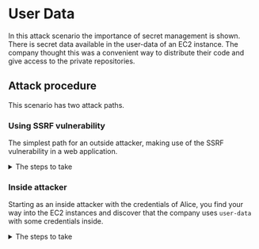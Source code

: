 # User Data 
In this attack scenario the importance of secret management is shown. There is secret data available in the user-data of an EC2 instance. The company thought this was a convenient way to distribute their code and give access to the private repositories.

## Attack procedure
This scenario has two attack paths.

### Using SSRF vulnerability
The simplest path for an outside attacker, making use of the SSRF vulnerability in a web application.

<details><summary>The steps to take</summary>

1. Discover the public IP or DNS name of the EC2 instance (given in Terraform output).
2. Exploit the metadataservice by issuing the following command to get the user-data
`http://169.254.169.254/latest/user-data`
3. Find AWS access and secret keys in the user-data, set this up locally in your AWS CLI
4. Discover that those keys give access to the secret S3 bucket.
</details>

### Inside attacker
Starting as an inside attacker with the credentials of Alice, you find your way into the EC2 instances and discover that the company uses `user-data` with some credentials inside.
<details><summary>The steps to take</summary>

1. Configure the AWS CLI with the credentials from Alice (given in Terraform output)
2. Describe the EC2 instances using `aws ec2 describe-instances --profile alice` and copy the instance ID of the machine.
3. Describe the instances user-data by using `aws ec2 describe-instance-attribute --instance-id [The instance ID] --attribute userData`. 
4. The return value is base64 encoded, decode it and you have cleartext user-data.
3. Find AWS access and secret keys in the user-data, set this up locally in your AWS CLI
4. Discover that those keys give access to the secret S3 bucket.
</details>